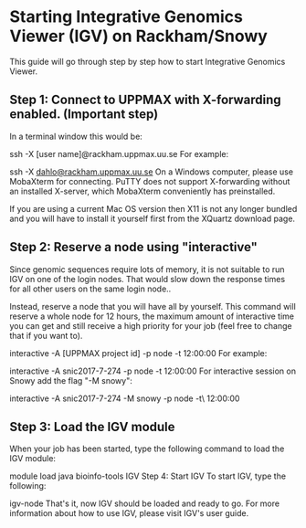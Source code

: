 # Starting Integrative Genomics Viewer (IGV) on Rackham/Snowy

This guide will go through step by step how to start Integrative Genomics Viewer.

## Step 1: Connect to UPPMAX with X-forwarding enabled. (Important step)
In a terminal window this would be:

ssh -X [user name]@rackham.uppmax.uu.se
For example:

ssh -X dahlo@rackham.uppmax.uu.se
On a Windows computer, please use MobaXterm for connecting. PuTTY does not support X-forwarding without an installed X-server, which MobaXterm conveniently has preinstalled.

If you are using a current Mac OS version then X11 is not any longer bundled and you will have to install it yourself first from the  XQuartz download page.

## Step 2: Reserve a node using "interactive"
Since genomic sequences require lots of memory, it is not suitable to run IGV on one of the login nodes. That would slow down the response times for all other users on the same login node..

Instead, reserve a node that you will have all by yourself. This command will reserve a whole node for 12 hours, the maximum amount of interactive time you can get and still receive a high priority for your job (feel free to change that if you want to).

interactive -A [UPPMAX project id] -p node -t 12:00:00
For example:

interactive -A snic2017-7-274 -p node -t 12:00:00
For interactive session on Snowy add the flag "-M snowy":

interactive -A snic2017-7-274 -M snowy -p node -t\ 12:00:00

## Step 3: Load the IGV module
When your job has been started, type the following command to load the IGV module:

module load java bioinfo-tools IGV
Step 4: Start IGV
To start IGV, type the following:

igv-node
That's it, now IGV should be loaded and ready to go. For more information about how to use IGV, please visit IGV's user guide.
